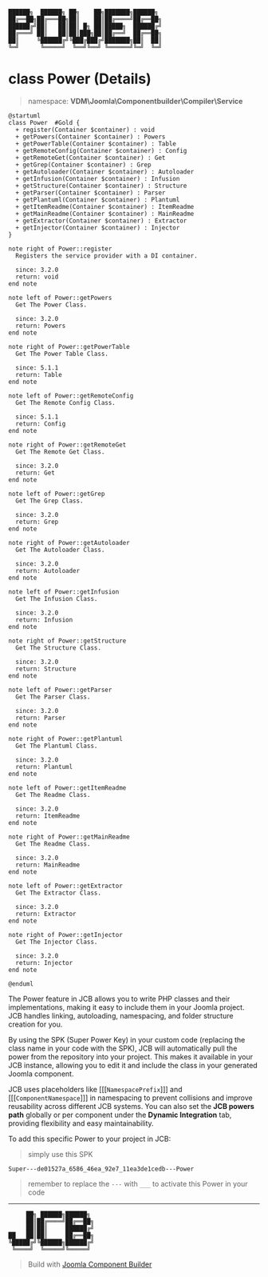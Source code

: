 ```
██████╗  ██████╗ ██╗    ██╗███████╗██████╗
██╔══██╗██╔═══██╗██║    ██║██╔════╝██╔══██╗
██████╔╝██║   ██║██║ █╗ ██║█████╗  ██████╔╝
██╔═══╝ ██║   ██║██║███╗██║██╔══╝  ██╔══██╗
██║     ╚██████╔╝╚███╔███╔╝███████╗██║  ██║
╚═╝      ╚═════╝  ╚══╝╚══╝ ╚══════╝╚═╝  ╚═╝
```
# class Power (Details)
> namespace: **VDM\Joomla\Componentbuilder\Compiler\Service**

```uml
@startuml
class Power  #Gold {
  + register(Container $container) : void
  + getPowers(Container $container) : Powers
  + getPowerTable(Container $container) : Table
  + getRemoteConfig(Container $container) : Config
  + getRemoteGet(Container $container) : Get
  + getGrep(Container $container) : Grep
  + getAutoloader(Container $container) : Autoloader
  + getInfusion(Container $container) : Infusion
  + getStructure(Container $container) : Structure
  + getParser(Container $container) : Parser
  + getPlantuml(Container $container) : Plantuml
  + getItemReadme(Container $container) : ItemReadme
  + getMainReadme(Container $container) : MainReadme
  + getExtractor(Container $container) : Extractor
  + getInjector(Container $container) : Injector
}

note right of Power::register
  Registers the service provider with a DI container.

  since: 3.2.0
  return: void
end note

note left of Power::getPowers
  Get The Power Class.

  since: 3.2.0
  return: Powers
end note

note right of Power::getPowerTable
  Get The Power Table Class.

  since: 5.1.1
  return: Table
end note

note left of Power::getRemoteConfig
  Get The Remote Config Class.

  since: 5.1.1
  return: Config
end note

note right of Power::getRemoteGet
  Get The Remote Get Class.

  since: 3.2.0
  return: Get
end note

note left of Power::getGrep
  Get The Grep Class.

  since: 3.2.0
  return: Grep
end note

note right of Power::getAutoloader
  Get The Autoloader Class.

  since: 3.2.0
  return: Autoloader
end note

note left of Power::getInfusion
  Get The Infusion Class.

  since: 3.2.0
  return: Infusion
end note

note right of Power::getStructure
  Get The Structure Class.

  since: 3.2.0
  return: Structure
end note

note left of Power::getParser
  Get The Parser Class.

  since: 3.2.0
  return: Parser
end note

note right of Power::getPlantuml
  Get The Plantuml Class.

  since: 3.2.0
  return: Plantuml
end note

note left of Power::getItemReadme
  Get The Readme Class.

  since: 3.2.0
  return: ItemReadme
end note

note right of Power::getMainReadme
  Get The Readme Class.

  since: 3.2.0
  return: MainReadme
end note

note left of Power::getExtractor
  Get The Extractor Class.

  since: 3.2.0
  return: Extractor
end note

note right of Power::getInjector
  Get The Injector Class.

  since: 3.2.0
  return: Injector
end note
 
@enduml
```

The Power feature in JCB allows you to write PHP classes and their implementations, making it easy to include them in your Joomla project. JCB handles linking, autoloading, namespacing, and folder structure creation for you.

By using the SPK (Super Power Key) in your custom code (replacing the class name in your code with the SPK), JCB will automatically pull the power from the repository into your project. This makes it available in your JCB instance, allowing you to edit it and include the class in your generated Joomla component.

JCB uses placeholders like [[[`NamespacePrefix`]]] and [[[`ComponentNamespace`]]] in namespacing to prevent collisions and improve reusability across different JCB systems. You can also set the **JCB powers path** globally or per component under the **Dynamic Integration** tab, providing flexibility and easy maintainability.

To add this specific Power to your project in JCB:

> simply use this SPK
```
Super---de01527a_6586_46ea_92e7_11ea3de1cedb---Power
```
> remember to replace the `---` with `___` to activate this Power in your code

---
```
     ██╗ ██████╗██████╗
     ██║██╔════╝██╔══██╗
     ██║██║     ██████╔╝
██   ██║██║     ██╔══██╗
╚█████╔╝╚██████╗██████╔╝
 ╚════╝  ╚═════╝╚═════╝
```
> Build with [Joomla Component Builder](https://git.vdm.dev/joomla/Component-Builder)

